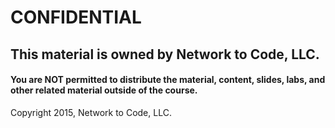 # CONFIDENTIAL

## This material is owned by Network to Code, LLC.

#### You are **NOT** permitted to distribute the material, content, slides, labs, and other related material outside of the course.

Copyright 2015, Network to Code, LLC.
